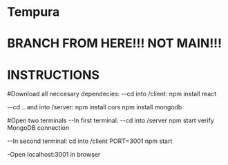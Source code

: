# Tempura

# BRANCH FROM HERE!!! NOT MAIN!!!

# INSTRUCTIONS
#Download all neccesary dependecies:
--cd into /client:
  npm install react
  
--cd .. and into /server:
  npm install cors
  npm install mongodb

#Open two terminals
--In first terminal:
--cd into /server
  npm start
  verify MongoDB connection
  
--In second terminal:
  cd into /client
  PORT=3001 npm start

-Open localhost:3001 in browser


  
  
